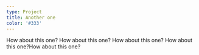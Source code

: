 ```yaml
---
type: Project
title: Another one
color: '#333'
---
```


How about this one? How about this one? How about this one? How about this one?How about this one?